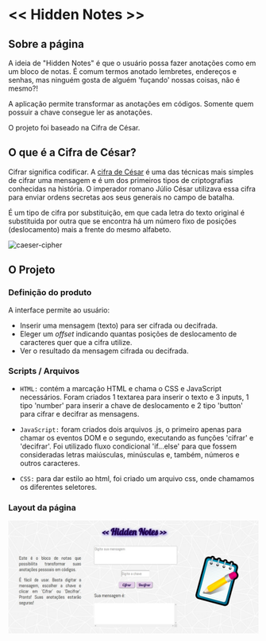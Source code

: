 # << Hidden Notes >>

## Sobre a página

A ideia de "Hidden Notes" é que o usuário possa fazer anotações como em um bloco de notas.
É comum termos anotado lembretes, endereços e senhas, mas ninguém gosta de alguém 'fuçando' nossas coisas, não é mesmo?!

A aplicação permite transformar as anotações em códigos. Somente quem possuir a chave consegue ler as anotações. 

O projeto foi baseado na Cifra de César.


## O que é a Cifra de César?

Cifrar significa codificar. A [cifra de
César](https://pt.wikipedia.org/wiki/Cifra_de_C%C3%A9sar) é uma das técnicas mais simples de cifrar uma mensagem e é um dos primeiros tipos de criptografias conhecidas na história. O imperador romano Júlio César
utilizava essa cifra para enviar ordens secretas aos seus generais no campo de batalha.

É um tipo de cifra por substituição, em que cada letra do texto original é substituida por outra que se encontra há um número fixo de posições (deslocamento) mais a frente do mesmo alfabeto.

![caeser-cipher](https://user-images.githubusercontent.com/11894994/60990999-07ffdb00-a320-11e9-87d0-b7c291bc4cd1.png)


## O Projeto

### Definição do produto

A interface permite ao usuário:

* Inserir uma mensagem (texto) para ser cifrada ou decifrada.
* Eleger um _offset_ indicando quantas posições de deslocamento de caracteres  quer que a cifra utilize.
* Ver o resultado da mensagem cifrada ou decifrada.

### Scripts / Arquivos

* `HTML:` contém a marcação HTML e chama o CSS e JavaScript necessários. 
Foram criados 1 textarea para inserir o texto e 3 inputs, 1 tipo 'number' para inserir a chave de deslocamento e 2 tipo 'button' para cifrar e decifrar as mensagens.

* `JavaScript:` foram criados dois arquivos .js, o primeiro apenas para chamar os eventos DOM e o segundo, executando as funções 'cifrar' e 'decifrar'. Foi utilizado fluxo condicional 'if...else' para que fossem consideradas letras maiúsculas, minúsculas e, também, números e outros caracteres.

* `CSS:` para dar estilo ao html, foi criado um arquivo css, onde chamamos os diferentes seletores.

### Layout da página


![Tela inicial](src/Imagens/Tela-hidden-notes.jpg)